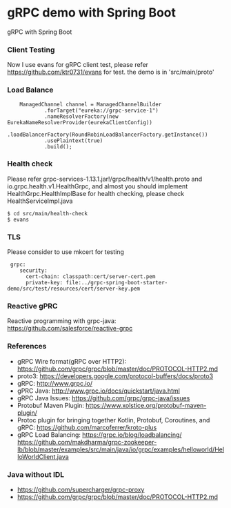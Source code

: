 gRPC demo with Spring Boot
==========================
gRPC with Spring Boot

### Client Testing
Now I use evans for gRPC client test, please refer https://github.com/ktr0731/evans for test. the demo is in 'src/main/proto'

### Load Balance

```
    ManagedChannel channel = ManagedChannelBuilder
            .forTarget("eureka://grpc-service-1")
            .nameResolverFactory(new EurekaNameResolverProvider(eurekaClientConfig))
            .loadBalancerFactory(RoundRobinLoadBalancerFactory.getInstance())
            .usePlaintext(true)
            .build();

```

### Health check

Please refer grpc-services-1.13.1.jar!/grpc/health/v1/health.proto and io.grpc.health.v1.HealthGrpc,
and almost you should implement HealthGrpc.HealthImplBase for health checking, please check HealthServiceImpl.java
```
$ cd src/main/health-check
$ evans
```

### TLS

Please consider to use mkcert for testing

```
 grpc:
    security:
      cert-chain: classpath:cert/server-cert.pem
      private-key: file:../grpc-spring-boot-starter-demo/src/test/resources/cert/server-key.pem
```

### Reactive gPRC

Reactive programming with grpc-java: https://github.com/salesforce/reactive-grpc

### References

* gRPC Wire format(gRPC over HTTP2): https://github.com/grpc/grpc/blob/master/doc/PROTOCOL-HTTP2.md
* proto3: https://developers.google.com/protocol-buffers/docs/proto3
* gRPC:  http://www.grpc.io/
* gPRC Java: http://www.grpc.io/docs/quickstart/java.html
* gRPC Java Issues: https://github.com/grpc/grpc-java/issues
* Protobuf Maven Plugin: https://www.xolstice.org/protobuf-maven-plugin/
* Protoc plugin for bringing together Kotlin, Protobuf, Coroutines, and gRPC: https://github.com/marcoferrer/kroto-plus
* gRPC Load Balancing: https://grpc.io/blog/loadbalancing/ https://github.com/makdharma/grpc-zookeeper-lb/blob/master/examples/src/main/java/io/grpc/examples/helloworld/HelloWorldClient.java

### Java without IDL

* https://github.com/supercharger/grpc-proxy
* https://github.com/grpc/grpc/blob/master/doc/PROTOCOL-HTTP2.md
